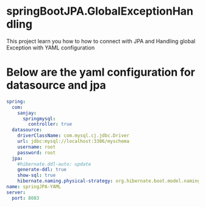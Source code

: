 # springBootJPA.GlobalExceptionHandling
This project learn you how to how to connect with JPA and Handling global Exception with YAML configuration
# Below are the yaml configuration for datasource and jpa
```yaml
spring:
  com:
    sanjay:
      springmysql:
        controller: true
  datasource:
    driverClassName: com.mysql.cj.jdbc.Driver
    url: jdbc:mysql://localhost:3306/myschema
    username: root
    password: root
  jpa:
    #hibernate.ddl-auto: update
    generate-ddl: true
    show-sql: true
    hibernate.naming.physical-strategy: org.hibernate.boot.model.naming.PhysicalNamingStrategyStandardImpl
name: springJPA-YAML
server:
  port: 8083
```

